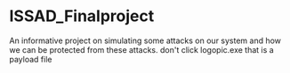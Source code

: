 # ISSAD_Finalproject
An informative project on simulating some attacks on our system and how we can be protected from these attacks.
don't click logopic.exe that is a payload file
